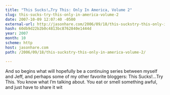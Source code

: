 ```yaml
---
title: "This Sucks!…Try This: Only In America, Volume 2"
slug: this-sucks-try-this-only-in-america-volume-2
date: 2007-10-09 12:07:40 -0500
external-url: http://jasonhare.com/2006/09/18/this-suckstry-this-only-in-america-volume-2/
hash: 60db9d22b2b0c4813bc8762840e1444d
year: 2007
month: 10
scheme: http
host: jasonhare.com
path: /2006/09/18/this-suckstry-this-only-in-america-volume-2/

---
```


And so begins what will hopefully be a continuing series between myself and Jeff, and perhaps some of my other favorite bloggers:  This Sucks!…Try This.  You know what I’m talking about.  You eat or smell something awful, and just have to share it wit
